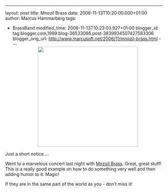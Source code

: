 ---
layout: post
title: Mnozil Brass
date: 2006-11-13T10:20:00.000+01:00
author: Marcus Hammarberg
tags:
  - BrassBand
modified_time: 2006-11-13T10:23:03.927+01:00
blogger_id: tag:blogger.com,1999:blog-36533086.post-3839934507427583306
blogger_orig_url: http://www.marcusoft.net/2006/11/mnozil-brass.html ---
[<img src="http://www.mnozilbrass.at/fileadmin/site_tpl/img/band.jpg"
style="DISPLAY: block; MARGIN: 0px auto 10px; WIDTH: 320px; CURSOR: hand; TEXT-ALIGN: center"
data-border="0" />](http://www.mnozilbrass.at/fileadmin/site_tpl/img/band.jpg)

<div>

Just a short notice....

</div>

<div>

Went to a marvelous concert last night with [Mnzoil
Brass](http://www.mnozilbrass.at/). Great, great stuff! This is a really
good example on how to do something very well and then adding humor to
it. Magic!




If they are in the same part of the world as you - don't miss it!

</div>
